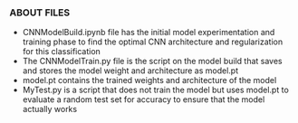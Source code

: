 ### ABOUT FILES

- CNNModelBuild.ipynb file has the initial model experimentation and training phase to find the optimal CNN architecture and regularization for this classification
- The CNNModelTrain.py file is the script on the model build that saves and stores the model weight and architecture as model.pt
- model.pt contains the trained weights and architecture of the model
- MyTest.py is a script that does not train the model but uses model.pt to evaluate a random test set for accuracy to ensure that the model actually works
